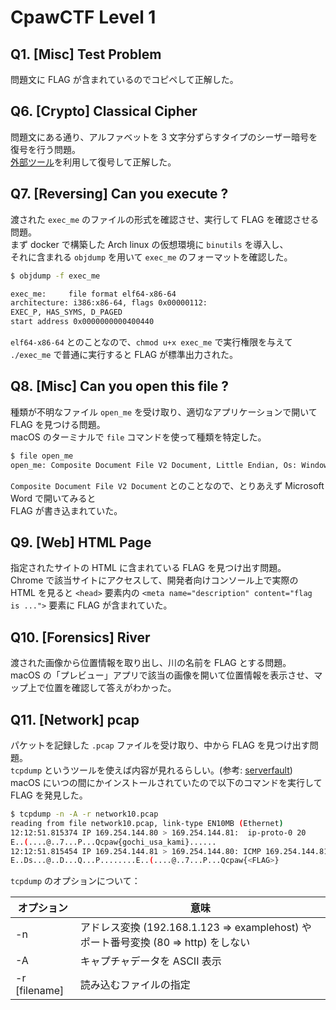 # CpawCTF Level 1

## Q1. [Misc] Test Problem

問題文に FLAG が含まれているのでコピペして正解した。

## Q6. [Crypto] Classical Cipher

問題文にある通り、アルファベットを 3 文字分ずらすタイプのシーザー暗号を復号を行う問題。  
[外部ツール](http://ango.satoru.net/?n=3&_n=&e=seesaa&tseesaa=fsdz%7BFdhvdu_flskhu_lv_fodvvlfdo_flskhu%7D)を利用して復号して正解した。

## Q7. [Reversing] Can you execute ?

渡された ``exec_me`` のファイルの形式を確認させ、実行して FLAG を確認させる問題。  
まず docker で構築した Arch linux の仮想環境に ``binutils`` を導入し、  
それに含まれる ``objdump`` を用いて ``exec_me`` のフォーマットを確認した。

```bash
$ objdump -f exec_me

exec_me:     file format elf64-x86-64
architecture: i386:x86-64, flags 0x00000112:
EXEC_P, HAS_SYMS, D_PAGED
start address 0x0000000000400440
```

``elf64-x86-64`` とのことなので、``chmod u+x exec_me`` で実行権限を与えて  
``./exec_me`` で普通に実行すると FLAG が標準出力された。

## Q8. [Misc] Can you open this file ?

種類が不明なファイル ``open_me`` を受け取り、適切なアプリケーションで開いて FLAG を見つける問題。  
macOS のターミナルで ``file`` コマンドを使って種類を特定した。

```bash
$ file open_me
open_me: Composite Document File V2 Document, Little Endian, Os: Windows, Version 10.0, Code page: 932, Author: �v��, Template: Normal.dotm, Last Saved By: �v��, Revision Number: 1, Name of Creating Application: Microsoft Office Word, Total Editing Time: 28:00, Create Time/Date: Mon Oct 12 04:27:00 2015, Last Saved Time/Date: Mon Oct 12 04:55:00 2015, Number of Pages: 1, Number of Words: 3, Number of Characters: 23, Security: 0
```

``Composite Document File V2 Document`` とのことなので、とりあえず Microsoft Word で開いてみると  
FLAG が書き込まれていた。

## Q9. [Web] HTML Page

指定されたサイトの HTML に含まれている FLAG を見つけ出す問題。  
Chrome で該当サイトにアクセスして、開発者向けコンソール上で実際の HTML を見ると ``<head>`` 要素内の ``<meta name="description" content="flag is ...">`` 要素に FLAG が含まれていた。

## Q10. [Forensics] River

渡された画像から位置情報を取り出し、川の名前を FLAG とする問題。  
macOS の「プレビュー」アプリで該当の画像を開いて位置情報を表示させ、マップ上で位置を確認して答えがわかった。

## Q11. [Network] pcap

パケットを記録した ``.pcap`` ファイルを受け取り、中から FLAG を見つけ出す問題。  
``tcpdump`` というツールを使えば内容が見れるらしい。(参考: [serverfault](https://serverfault.com/questions/38626/how-can-i-read-pcap-files-in-a-friendly-format))  
macOS にいつの間にかインストールされていたので以下のコマンドを実行して FLAG を発見した。

```bash
$ tcpdump -n -A -r network10.pcap
reading from file network10.pcap, link-type EN10MB (Ethernet)
12:12:51.815374 IP 169.254.144.80 > 169.254.144.81:  ip-proto-0 20
E..(....@..7...P...Qcpaw{gochi_usa_kami}......
12:12:51.815454 IP 169.254.144.81 > 169.254.144.80: ICMP 169.254.144.81 protocol 0 unreachable, length 48
E..Ds...@..D...Q...P........E..(....@..7...P...Qcpaw{<FLAG>}
```

``tcpdump`` のオプションについて：

| オプション | 意味 |
| --- | --- |
| -n | アドレス変換 (192.168.1.123 => examplehost) やポート番号変換 (80 => http) をしない |
| -A | キャプチャデータを ASCII 表示 |
| -r [filename] | 読み込むファイルの指定 |
